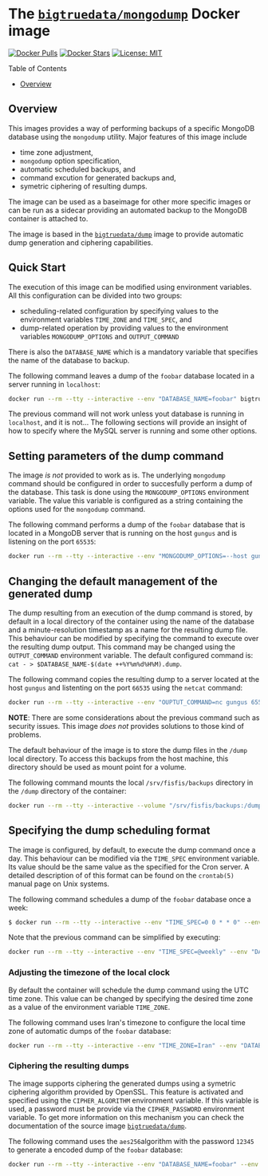 # The [`bigtruedata/mongodump`](https://hub.docker.com/r/bigtruedata/mongodump/) Docker image

[![Docker Pulls](https://img.shields.io/docker/pulls/bigtruedata/mongodump.svg)](https://hub.docker.com/r/bigtruedata/mongodump/)
[![Docker Stars](https://img.shields.io/docker/stars/bigtruedata/mongodump.svg)](https://hub.docker.com/r/bigtruedata/mongodump/)
[![License: MIT](https://img.shields.io/badge/License-MIT-yellow.svg)](https://opensource.org/licenses/MIT)

Table of Contents
- [Overview](#overview)


## Overview

This images provides a way of performing backups of a specific MongoDB database using the `mongodump` utility. Major features of this image include
- time zone adjustment,
- `mongodump` option specification,
- automatic scheduled backups, and
- command excution for generated backups and,
- symetric ciphering of resulting dumps.

The image can be used as a baseimage for other more specific images or can be run as a sidecar providing an automated backup to the MongoDB container is attached to.

The image is based in the [`bigtruedata/dump`](https://hub.docker.com/r/bigtruedata/dump/) image to provide automatic dump generation and ciphering capabilities.


## Quick Start

The execution of this image can be modified using environment variables. All this configuration can be divided into two groups:
- scheduling-related configuration by specifying values to the environment variables `TIME_ZONE` and `TIME_SPEC`, and
- dump-related operation by providing values to the environment variables `MONGODUMP_OPTIONS` and `OUTPUT_COMMAND`

There is also the `DATABASE_NAME` which is a mandatory variable that specifies the name of the database to backup.

The following command leaves a dump of the `foobar` database located in a server running in `localhost`:
```sh
docker run --rm --tty --interactive --env "DATABASE_NAME=foobar" bigtruedata/mongodump
```

The previous command will not work unless yout database is running in `localhost`, and it is not... The following sections will provide an insight of how to specify where the MySQL server is running and some other options.

## Setting parameters of the dump command

The image *is not* provided to work as is. The underlying `mongodump` command should be configured in order to succesfully perform a dump of the database. This task is done using the `MONGODUMP_OPTIONS` environment variable. The value this variable is configured as a string containing the options used for the `mongodump` command.

The following command performs a dump of the `foobar` database that is located in a MongoDB server that is running on the host `gungus` and is listening on the port `65535`:
```sh
docker run --rm --tty --interactive --env "MONGODUMP_OPTIONS=--host gungus:65535" --env "DATABASE_NAME=foobar" bigtruedata/mongodump
```

## Changing the default management of the generated dump

The dump resulting from an execution of the dump command is stored, by default in a local directory of the container using the name of the database and a minute-resolution timestamp as a name for the resulting dump file. This behaviour can be modified by specifying the command to execute over the resulting dump output. This command may be changed using the `OUTPUT_COMMAND` environment variable. The default configured command is: `cat - > $DATABASE_NAME-$(date ++%Y%m%d%H%M).dump`.

The following command copies the resulting dump to a server located at the host `gungus` and listenting on the port `66535` using the `netcat` command:
```sh
docker run --rm --tty --interactive --env "OUPTUT_COMMAND=nc gungus 65535" --env "DATABASE_NAME=foobar" bigtruedata/mongodump
```

**NOTE**: There are some considerations about the previous command such as security issues. This image *does not* provides solutions to those kind of problems.

The default behaviour of the image is to store the dump files in the `/dump` local directory. To access this backups from the host machine, this directory should be used as mount point for a volume.

The following command mounts the local `/srv/fisfis/backups` directory in the `/dump` directory of the container:
```sh
docker run --rm --tty --interactive --volume "/srv/fisfis/backups:/dump" --env "DATABASE_NAME=foobar" bigtruedata/mongodump
```

## Specifying the dump scheduling format

The image is configured, by default, to execute the dump command once a day. This behaviour can be modified via the `TIME_SPEC` environment variable. Its value should be the same value as the specified for the Cron server. A detailed description of of this format can be found on the `crontab(5)` manual page on Unix systems.

The following command schedules a dump of the `foobar` database once a week:
```sh
$ docker run --rm --tty --interactive --env "TIME_SPEC=0 0 * * 0" --env "DATABASE_NAME=foobar" bigtruedata/mongodump
```

Note that the previous command can be simplified by executing:
```sh
docker run --rm --tty --interactive --env "TIME_SPEC=@weekly" --env "DATABASE_NAME=foobar" bigtruedata/mongodump
```

### Adjusting the timezone of the local clock

By default the container will schedule the dump command using the UTC time zone. This value can be changed by specifying the desired time zone as a value of the environment variable `TIME_ZONE`.

The following command uses Iran's timezone to configure the local time zone of automatic dumps of the `foobar` database:
```sh
docker run --rm --tty --interactive --env "TIME_ZONE=Iran" --env "DATABASE_NAME=foobar" bigtruedata/mongodump
```

### Ciphering the resulting dumps

The image supports ciphering the generated dumps using a symetric ciphering algorithm provided by OpenSSL. This feature is activated and specified using the `CIPHER_ALGORITHM` environment variable. If this variable is used, a password must be provide via the `CIPHER_PASSWORD` environment variable. To get more information on this mechanism you can check the documentation of the source image [`bigtruedata/dump`](https://hub.docker.com/r/bigtruedata/dump/).

The following command uses the `aes256`algorithm with the password `12345` to generate a encoded dump of the `foobar` database:
```sh
docker run --rm --tty --interactive --env "DATABASE_NAME=foobar" --env "CIPHER_ALGORITHM=aes256" --env "CIPHER_PASSWORD=12345" bigtruedata/mongodump
```
